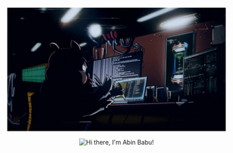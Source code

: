 <!-- Centered GIF -->
<p align="center">
  <img src="https://raw.githubusercontent.com/SHARIK0M/SHARIK0M/main/assets/gif-1.gif" alt="Banner" width="600"/>
</p>

<!-- Typing effect below the GIF -->
<p align="center">
  <img src="https://readme-typing-svg.herokuapp.com?font=Roboto&weight=400&size=30&pause=1000&color=FFFFFF&width=435&lines=Hi+there%2C+I'm+Abin+Babu!+%F0%9F%91%8B" alt="Hi there, I'm Abin Babu!">
</p>
